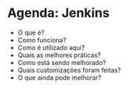 # Agenda: Jenkins

- O que é?
- Como funciona?
- Como é utilizado aqui?
- Quais as melhores práticas?
- Como está sendo melhorado?
- Quais customizações foram feitas?
- O que ainda pode melhorar?
